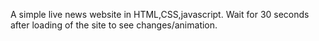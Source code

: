 A simple live news website in HTML,CSS,javascript.
 Wait for  30 seconds after loading of the site to see changes/animation.
